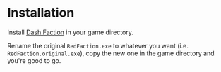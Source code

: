 # Installation

Install [Dash Faction](https://github.com/rafalh/dashfaction) in your game directory.

Rename the original `RedFaction.exe` to whatever you want (i.e. `RedFaction.original.exe`), copy the new one in the game directory and you're good to go.
